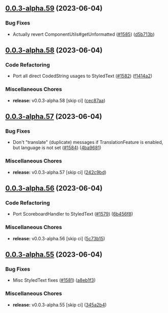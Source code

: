 ## [0.0.3-alpha.59](https://github.com/Wynntils/Artemis/compare/v0.0.3-alpha.58...v0.0.3-alpha.59) (2023-06-04)


### Bug Fixes

* Actually revert ComponentUtils#getUnformatted ([#1585](https://github.com/Wynntils/Artemis/issues/1585)) ([d5b713b](https://github.com/Wynntils/Artemis/commit/d5b713bdf31400dd0bec9bc01ac913c033fb5825))

## [0.0.3-alpha.58](https://github.com/Wynntils/Artemis/compare/v0.0.3-alpha.57...v0.0.3-alpha.58) (2023-06-04)


### Code Refactoring

* Port all direct CodedString usages to StyledText ([#1582](https://github.com/Wynntils/Artemis/issues/1582)) ([f1414a2](https://github.com/Wynntils/Artemis/commit/f1414a25c163138680f48487f035b81c0b1002a3))


### Miscellaneous Chores

* **release:** v0.0.3-alpha.58 [skip ci] ([cec87aa](https://github.com/Wynntils/Artemis/commit/cec87aa15e98b9ea64e645debb221e23d41f9137))

## [0.0.3-alpha.57](https://github.com/Wynntils/Artemis/compare/v0.0.3-alpha.56...v0.0.3-alpha.57) (2023-06-04)


### Bug Fixes

* Don't "translate" (duplicate) messages if TranslationFeature is enabled, but  language is not set ([#1584](https://github.com/Wynntils/Artemis/issues/1584)) ([4ba9681](https://github.com/Wynntils/Artemis/commit/4ba9681a7695943fa17940aa332dc4fdc71f0b9c))


### Miscellaneous Chores

* **release:** v0.0.3-alpha.57 [skip ci] ([242c9bd](https://github.com/Wynntils/Artemis/commit/242c9bdffe3b79cbd7ddb29e1e0f9ce36f667508))

## [0.0.3-alpha.56](https://github.com/Wynntils/Artemis/compare/v0.0.3-alpha.55...v0.0.3-alpha.56) (2023-06-04)


### Code Refactoring

* Port ScoreboardHandler to StyledText ([#1579](https://github.com/Wynntils/Artemis/issues/1579)) ([6b456f8](https://github.com/Wynntils/Artemis/commit/6b456f8a29ab2e7885318a1fe3b5577f5a19725f))


### Miscellaneous Chores

* **release:** v0.0.3-alpha.56 [skip ci] ([5c73b15](https://github.com/Wynntils/Artemis/commit/5c73b15d771956a5693e664d568e38b49b292d94))

## [0.0.3-alpha.55](https://github.com/Wynntils/Artemis/compare/v0.0.3-alpha.54...v0.0.3-alpha.55) (2023-06-04)


### Bug Fixes

* Misc StyledText fixes ([#1581](https://github.com/Wynntils/Artemis/issues/1581)) ([a8eb1f3](https://github.com/Wynntils/Artemis/commit/a8eb1f3b040ac9ba197147596ea450dacb245c38))


### Miscellaneous Chores

* **release:** v0.0.3-alpha.55 [skip ci] ([345a2b4](https://github.com/Wynntils/Artemis/commit/345a2b409466a8633cb088f63fbba5fb93c5fb94))

